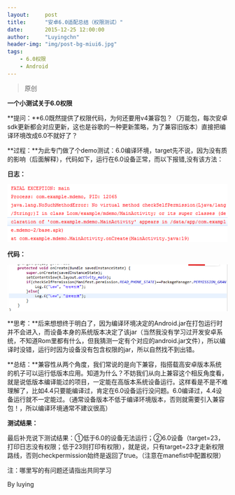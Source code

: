 ```yaml
---
layout:     post
title:      "安卓6.0适配总结（权限测试）"
date:       2015-12-25 12:00:00
author:     "Luyingchn"
header-img: "img/post-bg-miui6.jpg"
tags:
    - 6.0权限
    - Android
---
```


> 原创


**一个小测试关于6.0权限**

**提问：**6.0既然提供了权限代码，为何还要用v4兼容包？（万能包，每次安卓sdk更新都会对应更新，这也是谷歌的一种更新策略，为了兼容旧版本）直接把编译环境改成6.0不就好了？

**过程：**为此专门做了个demo测试：6.0编译环境，target先不说，因为没有质的影响（后面解释），代码如下，运行在6.0设备正常，而以下报错,没有该方法：

**日志：**

![](84bf19f9670256d1bbcd511897a38b95.png)

**代码：**

![](4aa36e0024a2152c017d44f6f1de99f5.png)

**思考：**后来想想终于明白了，因为编译环境决定的Android.jar在打包运行时并不会进入，而设备本身的系统版本决定了该jar（当然我没有学习过开发安卓系统，不知道Rom里都有什么，但我猜测一定有个对应的android.jar文件），所以编译时没错，运行时因为设备没有包含权限的jar，所以自然找不到出错。

**总结：**兼容性从两个角度，我们常说的是向下兼容，指搭载高安卓版本系统的机子可以运行低版本应用。知道为什么？不妨我们从向上兼容这个相反角度看，就是说低版本编译能过的项目，一定能在高版本系统设备运行。这样看是不是不难理解了，比如4.4只要能编译过，肯定在6.0设备运行没问题。6.0编译过，4.4设备运行就不一定能过。（通常设备版本不低于编译环境版本，否则就需要引入兼容包！，所以编译环境通常不建议很高）

**测试结果：**

最后补充说下测试结果：①低于6.0的设备无法运行；②6.0设备（target=23，打印日志没有权限；低于23则打印有权限），就是说，只有target=23才走新权限路线，否则checkpermission始终是返回了true。（注意在manefist中配置权限）

注：哪里写的有问题还请指出共同学习

By luying